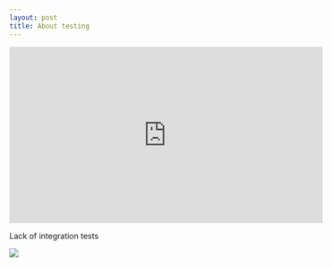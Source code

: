 ```yaml
---
layout: post
title: About testing
---
```


<div class=flex-video>
  <iframe width="560" height="315" src="https://www.youtube.com/embed/VD51AkG8EZw" frameborder="0" allowfullscreen></iframe>
</div>


Lack of integration tests

![](/assets/posts/about-testing/lack-of-integration-tests.gif)
